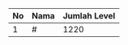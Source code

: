 | No | Nama            | Jumlah Level |
|----|-----------------|--------------|
| 1  | #    |    1220        |
